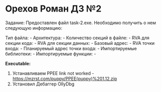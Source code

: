 # Орехов Роман ДЗ №2

Задание:
Предоставлен файл task-2.exe. Необходимо получить о нем следующую информацию:

Тип файла: -
Архитектура: -
Количество секций в файле: -
RVA для секции кода: -
RVA для секции данных: -
Базовый адрес: -
RVA точки входа: -
Планируемый адрес точки входа: -
Импортируемые библиотеки: -
Импортируемые функции: -

**Executable:**
1) Устанавливаем PPEE
   link not worked - https://mzrst.com/puppy/PPEE(puppy)%201.12.zip
  3) Установил Дебаггер OllyDbg
